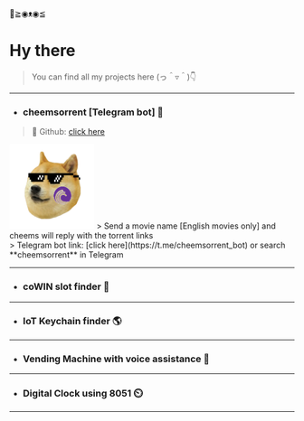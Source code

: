 👋≧◉ᴥ◉≦
# Hy there
> You can find all my projects here (っ＾▿＾)👇

---
* ### cheemsorrent [Telegram bot] 🤖
> :postbox: Github: [click here](https://github.com/ashvnv/cheemsorrent)
<img src="https://raw.githubusercontent.com/ashvnv/cheemsorrent/main/temp/cheemspic.png" width="150" height="150">
> Send a movie name [English movies only] and cheems will reply with the torrent links<br>
> Telegram bot link: [click here](https://t.me/cheemsorrent_bot) or search **cheemsorrent** in Telegram


---
* ### coWIN slot finder 💉
---
* ### IoT Keychain finder 🌎
---
* ### Vending Machine with voice assistance 🎤
---
* ### Digital Clock using 8051 ⏲️

---

